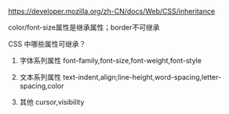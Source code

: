 https://developer.mozilla.org/zh-CN/docs/Web/CSS/inheritance

color/font-size属性是继承属性；border不可继承

CSS 中哪些属性可继承？
1. 字体系列属性
font-family,font-size,font-weight,font-style

2. 文本系列属性
text-indent,align;line-height,word-spacing,letter-spacing,color

3. 其他
cursor,visibility
